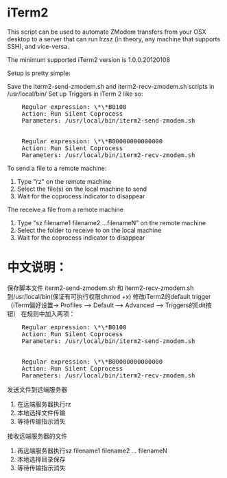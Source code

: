 iTerm2
======

This script can be used to automate ZModem transfers from your OSX desktop to a server that can run lrzsz (in theory, any machine that supports SSH), and vice-versa.

The minimum supported iTerm2 version is 1.0.0.20120108

Setup is pretty simple:

Save the iterm2-send-zmodem.sh and iterm2-recv-zmodem.sh scripts in /usr/local/bin/
Set up Triggers in iTerm 2 like so:
<pre>
    Regular expression: \*\*B0100
    Action: Run Silent Coprocess
    Parameters: /usr/local/bin/iterm2-send-zmodem.sh
    
    
    Regular expression: \*\*B00000000000000
    Action: Run Silent Coprocess
    Parameters: /usr/local/bin/iterm2-recv-zmodem.sh
</pre>    
    
To send a file to a remote machine:

1. Type "rz" on the remote machine
2. Select the file(s) on the local machine to send
3. Wait for the coprocess indicator to disappear

The receive a file from a remote machine

1. Type "sz filename1 filename2 …filenameN" on the remote machine
2. Select the folder to receive to on the local machine
3. Wait for the coprocess indicator to disappear



中文说明：
=========
保存脚本文件 iterm2-send-zmodem.sh 和 iterm2-recv-zmodem.sh 到/usr/local/bin(保证有可执行权限chmod +x)
修改iTerm2的default trigger（iTerm偏好设置-> Profiles –> Default –> Advanced –> Triggers的Edit按钮）
在规则中加入两项：
<pre>
    Regular expression: \*\*B0100
    Action: Run Silent Coprocess
    Parameters: /usr/local/bin/iterm2-send-zmodem.sh
    
    
    Regular expression: \*\*B00000000000000
    Action: Run Silent Coprocess
    Parameters: /usr/local/bin/iterm2-recv-zmodem.sh
</pre>    

发送文件到远端服务器

1. 在远端服务器执行rz
2. 本地选择文件传输
3. 等待传输指示消失

接收远端服务器的文件

1. 再远端服务器执行sz filename1 filename2 … filenameN
2. 本地选择目录保存
3. 等待传输指示消失
